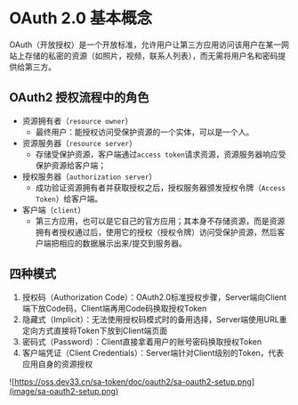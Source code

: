 # OAuth 2.0 基本概念

OAuth（开放授权）是一个开放标准，允许用户让第三方应用访问该用户在某一网站上存储的私密的资源（如照片，视频，联系人列表），而无需将用户名和密码提供给第三方。

##  OAuth2 授权流程中的角色

- 资源拥有者（`resource owner`）
  - 最终用户：能授权访问受保护资源的一个实体，可以是一个人。
- 资源服务器（`resource server`）
  - 存储受保护资源，客户端通过`access token`请求资源，资源服务器响应受保护资源给客户端；
- 授权服务器（`authorization server`）
  - 成功验证资源拥有者并获取授权之后，授权服务器颁发授权令牌（`Access Token`）给客户端。
- 客户端（`client`）
  - 第三方应用，也可以是它自己的官方应用；其本身不存储资源，而是资源拥有者授权通过后，使用它的授权（授权令牌）访问受保护资源，然后客户端把相应的数据展示出来/提交到服务器。

## 四种模式

1. 授权码（Authorization Code）：OAuth2.0标准授权步骤，Server端向Client端下放Code码，Client端再用Code码换取授权Token
2. 隐藏式（Implicit）：无法使用授权码模式时的备用选择，Server端使用URL重定向方式直接将Token下放到Client端页面
3. 密码式（Password）：Client直接拿着用户的账号密码换取授权Token
4. 客户端凭证（Client Credentials）：Server端针对Client级别的Token，代表应用自身的资源授权

![https://oss.dev33.cn/sa-token/doc/oauth2/sa-oauth2-setup.png](image/sa-oauth2-setup.png)
